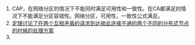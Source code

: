 1. CAP，在网络分区的情况下不能同时满足可用性和一致性。在CA都满足的情况下不能满足分区容错性。网络分区，可用性，一致性公式满足。        
2. [定理讨论了在两个互相矛盾的请求到达彼此连接不通的两个不同的分布式节点的时候的处理方案](https://zh.wikipedia.org/wiki/CAP%E5%AE%9A%E7%90%86)    
2. 
